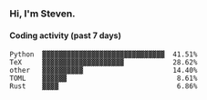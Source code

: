 ### Hi, I'm Steven.

#### Coding activity (past 7 days)
```
Python  ▓▓▓▓▓▓▓▓▓▓▓▓▓▓▓▓▓▓▓▓▓▓▓▓▓▓▓▓▓▓  41.51%
TeX     ▓▓▓▓▓▓▓▓▓▓▓▓▓▓▓▓▓▓▓▓            28.62%
other   ▓▓▓▓▓▓▓▓▓▓                      14.40%
TOML    ▓▓▓▓▓▓                           8.61%
Rust    ▓▓▓▓                             6.86%
```
